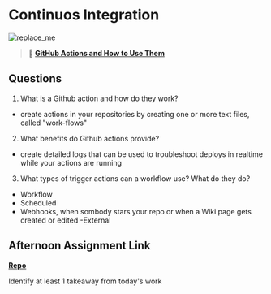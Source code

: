 # Continuos Integration

![replace_me](https://codeworks.blob.core.windows.net/public/assets/img/illustrations/placeholder.svg)

> **📖 [GitHub Actions and How to Use Them](https://codeworksacademy.com/fs-student-guide/resources/wk8-9/05-Github-Actions)**

## Questions

1. What is a Github action and how do they work?
- create actions in your repositories by creating one or more text files, called "work-flows"

2. What benefits do Github actions provide?
- create detailed logs that can be used to troubleshoot deploys in realtime while your actions are running

3. What types of trigger actions can a workflow use? What do they do?
- Workflow
- Scheduled
- Webhooks, when sombody stars your repo or when a Wiki page gets created or edited
-External

## Afternoon Assignment Link

**[Repo](https://github.com/TungLe0319/<ASSIGNMENT_REPO>)**

Identify at least 1 takeaway from today's work
